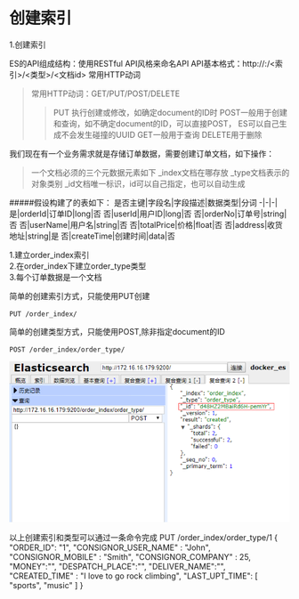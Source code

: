 # 创建索引

1.创建索引  

  
ES的API组成结构：使用RESTful API风格来命名API
API基本格式：http://<ip>:<port>/<索引>/<类型>/<文档id> 常用HTTP动词
>常用HTTP动词：GET/PUT/POST/DELETE 
>>PUT 执行创建或修改，如确定document的ID时
>>POST一般用于创建和查询，如不确定document的ID，可以直接POST， ES可以自己生成不会发生碰撞的UUID
>>GET一般用于查询
>>DELETE用于删除




我们现在有一个业务需求就是存储订单数据，需要创建订单文档，如下操作：
>一个文档必须的三个元数据元素如下
_index文档在哪存放
_type文档表示的对象类别
_id文档唯一标识，id可以自己指定，也可以自动生成


#####假设构建了的表如下：
是否主键|字段名|字段描述|数据类型|分词
-|-|-|
是|orderId|订单ID|long|否
否|userId|用户ID|long|否
否|orderNo|订单号|string|否
否|userName|用户名|string|否
否|totalPrice|价格|float|否
否|address|收货地址|string|是
否|createTime|创建时间|data|否





1.建立order_index索引  
2.在order_index下建立order_type类型  
3.每个订单数据是一个文档

简单的创建索引方式，只能使用PUT创建

```\`
PUT /order_index/
```

简单的创建类型方式，只能使用POST,除非指定document的ID

```
POST /order_index/order_type/
```
![](/assets/4.png)


以上创建索引和类型可以通过一条命令完成
PUT /order_index/order_type/1
{
    "ORDER_ID": "1",
    "CONSIGNOR_USER_NAME" : "John",
    "CONSIGNOR_MOBILE" :  "Smith",
    "CONSIGNOR_COMPANY" :        25,
    "MONEY":"",
    "DESPATCH_PLACE":"",
    "DELIVER_NAME":"",
    "CREATED_TIME" :      "I love to go rock climbing",
    "LAST_UPT_TIME": [ "sports", "music" ]
}